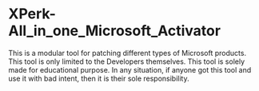 # XPerk-All_in_one_Microsoft_Activator
This is a modular tool for patching different types of Microsoft products. This tool is only limited to the Developers themselves. This tool is solely made for educational purpose.  In any situation, if anyone got this tool and use it with bad intent, then it is their sole responsibility. 


